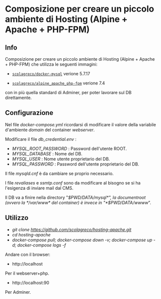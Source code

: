 Composizione per creare un piccolo ambiente di Hosting (Alpine + Apache + PHP-FPM)
==================================================================================

## Info
Composizione per creare un piccolo ambiente di Hosting (Alpine + Apache + PHP-FPM) che utilizza le seguenti immagini:

- [`scolagreco/docker-mysql`](https://hub.docker.com/r/scolagreco/docker-mysql) verione 5.7.17

- [`scolagreco/alpine_apache_php-fpm`](https://hub.docker.com/r/scolagreco/alpine_apache_php-fpm) verione 7.4

con in più quella standard di Adminer, per poter lavorare sul DB direttamente.

## Configurazione

Nel file *docker-compose.yml* ricordarsi di modificare il valore della variabile d'ambiente *domain* del container *webserver*.

Modificare il file *db_credential.env* :
* *MYSQL_ROOT_PASSWORD* : Password dell'utente ROOT.
* *MYSQL_DATABASE* : Nome del DB.
* *MYSQL_USER* : Nome utente proprietario del DB.
* *MYSQL_PASSWORD* : Password dell'utente proprietario del DB.

Il file *mysqld.cnf* è da cambiare se proprio necessario.

I file *revaliases* e *ssmtp.conf* sono da modificare al bisogno se si ha l'esigenza di inviare mail dal CMS.

Il DB va a finire nella directory "*$PWD/DATA/mysql*", la documentroot (ovvero la */var/www* del container) è invece in "*$PWD/DATA/wwww*".

## Utilizzo

* *git clone https://github.com/scolagreco/hosting-apache.git*
* *cd hosting-apache*
* *docker-compose pull; docker-compose down -v; docker-compose up -d; docker-compose logs -f*

Andare con il browser:

* http://localhost

Per il webserver+php.

* http://localhost:90

Per Adminer. 
